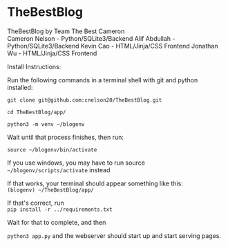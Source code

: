 # TheBestBlog
TheBestBlog by Team The Best Cameron
<br>
Cameron Nelson - Python/SQLite3/Backend
Alif Abdullah - Python/SQLite3/Backend
Kevin Cao - HTML/Jinja/CSS Frontend
Jonathan Wu - HTML/Jinja/CSS Frontend

Install Instructions:

Run the following commands in a terminal shell with git and python installed:

`git clone git@github.com:cnelson20/TheBestBlog.git`

`cd TheBestBlog/app/`

`python3 -m venv ~/blogenv`

Wait until that process finishes, then run:

`source ~/blogenv/bin/activate `

If you use windows, you may have to run source `~/blogenv/scripts/activate` instead

If that works, your terminal should appear something like this: <br>
`(blogenv) ~/TheBestBlog/app/`

If that's correct, run <br>
`pip install -r ../requirements.txt`

Wait for that to complete, and then

`python3 app.py` and the webserver should start up and start serving pages.
